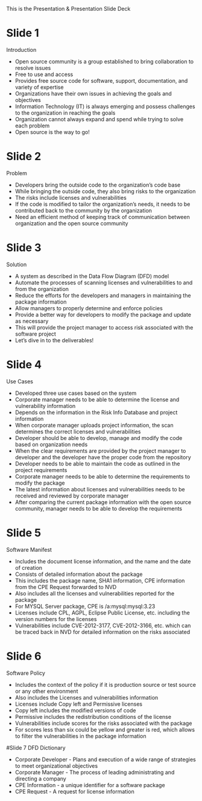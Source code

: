 This is the Presentation & Presentation Slide Deck

# Slide 1
Introduction
-	Open source community is a group established to bring collaboration to resolve issues
-	Free to use and access
-	Provides free source code for software, support, documentation, and variety of expertise
-	Organizations have their own issues in achieving the goals and objectives
-	Information Technology (IT) is always emerging and possess challenges to the organization in reaching the goals
-	Organization cannot always expand and spend while trying to solve each problem
-	Open source is the way to go!

# Slide 2
Problem
-	Developers bring the outside code to the organization’s code base
-	While bringing the outside code, they also bring risks to the organization
-	The risks include licenses and vulnerabilities
-	If the code is modified to tailor the organization’s needs, it needs to be contributed back to the community by the organization
-	Need an efficient method of keeping track of communication between organization and the open source community

# Slide 3
Solution
-	A system as described in the Data Flow Diagram (DFD) model
-	Automate the processes of scanning licenses and vulnerabilities to and from the organization
-	Reduce the efforts for the developers and managers in maintaining the package information
-	Allow managers to properly determine and enforce policies
-	Provide a better way for developers to modify the package and update as necessary
-	This will provide the project manager to access risk associated with the software project
-	Let’s dive in to the deliverables!

# Slide 4
Use Cases
-	Developed three use cases based on the system
-	Corporate manager needs to be able to determine the license and vulnerability information
-	Depends on the  information in the Risk Info Database and project information
-	When corporate manager uploads project information, the scan determines the correct licenses and vulnerabilities
-	Developer should be able to develop, manage and modify the code based on organization needs
-	When the clear requirements are provided by the project manager to developer and the developer have the proper code from the repository
-	Developer needs to be able to maintain the code as outlined in the project requirements
-	Corporate manager needs to be able to determine the requirements to modify the package
-	The latest information about licenses and vulnerabilities needs to be received and reviewed by corporate manager
-	After comparing the current package information with the open source community, manager needs to be able to develop the requirements

# Slide 5
Software Manifest
-	Includes the document license information, and the name and the date of creation
-	Consists of detailed information about the package
-	This includes the package name, SHA1 information, CPE information from the CPE Request forwarded to NVD
-	Also includes all the licenses and vulnerabilities reported for the package
-	For MYSQL Server package, CPE is /a:mysql:mysql:3.23
-	Licenses include CPL, AGPL, Eclipse Public License, etc. including the version numbers for the licenses
-	Vulnerabilities include CVE-2012-3177, CVE-2012-3166, etc. which can be traced back in NVD for detailed information on the risks associated

# Slide 6
Software Policy
-	Includes the context of the policy if it is production source or test source or any other environment
-	Also includes the Licenses and vulnerabilities information
-	Licenses include Copy left and Permissive licenses
-	Copy left includes the modified versions of code
-	Permissive includes the redistribution conditions of the license
-	Vulnerabilities include scores for the risks associated with the package
-	For scores less than six could be yellow and greater is red, which allows to filter the vulnerabilities in the package information

#Slide 7
DFD Dictionary
- Corporate Developer - Plans and execution of a wide range of strategies to meet organizational objectives
- Corporate Manager - The process of leading administrating and directing a company
- CPE Information - a unique identifier for a software package
- CPE Request - A request for license information
